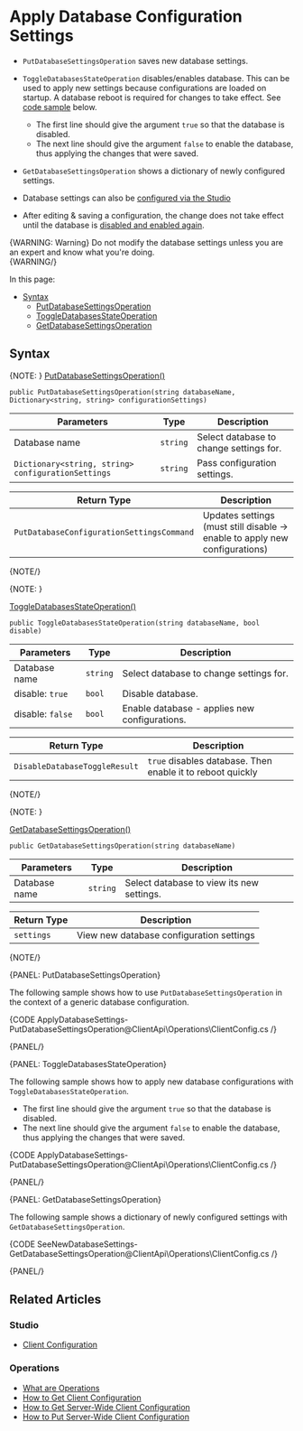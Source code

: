 # Apply Database Configuration Settings

* `PutDatabaseSettingsOperation` saves new database settings.
* `ToggleDatabasesStateOperation` disables/enables database. This can be used to apply new settings because configurations 
  are loaded on startup. A database reboot is required for changes to take effect. See [code sample](../../../../client-api/operations/maintenance/configuration/database-settings-operation#toggledatabasesstateoperation) below. 
  * The first line should give the argument `true` so that the database is disabled.  
  * The next line should give the argument `false` to enable the database, thus applying the changes that were saved.
* `GetDatabaseSettingsOperation` shows a dictionary of newly configured settings.

* Database settings can also be [configured via the Studio](../../../../studio/database/settings/database-settings#database-settings)

* After editing & saving a configuration, the change does not take effect 
  until the database is [disabled and enabled again](../../../../client-api/operations/maintenance/configuration/database-settings-operation#toggledatabasesstateoperation).  

{WARNING: Warning}
Do not modify the database settings unless you are an expert and know what you're doing.  
{WARNING/}

In this page:

* [Syntax](../../../../client-api/operations/maintenance/configuration/database-settings-operation#syntax)
  * [PutDatabaseSettingsOperation](../../../../client-api/operations/maintenance/configuration/database-settings-operation#putdatabasesettingsoperation)
  * [ToggleDatabasesStateOperation](../../../../client-api/operations/maintenance/configuration/database-settings-operation#toggledatabasesstateoperation)
  * [GetDatabaseSettingsOperation](../../../../client-api/operations/maintenance/configuration/database-settings-operation#getdatabasesettingsoperation)

## Syntax

{NOTE: }
[PutDatabaseSettingsOperation()](../../../../client-api/operations/maintenance/configuration/database-settings-operation#putdatabasesettingsoperation)  

`public PutDatabaseSettingsOperation(string databaseName, Dictionary<string, string> configurationSettings)`

| Parameters | Type | Description |
| -------- | ---- | -------------------|
| Database name | `string` | Select database to change settings for. |
| `Dictionary<string, string> configurationSettings` | `string` | Pass configuration settings. |

 | Return Type | Description |
 | ---- | -------------------|
 | `PutDatabaseConfigurationSettingsCommand` | Updates settings (must still disable -> enable to apply new configurations) |

 {NOTE/}

{NOTE: }

[ToggleDatabasesStateOperation()](../../../../client-api/operations/maintenance/configuration/database-settings-operation#toggledatabasesstateoperation)  

`public ToggleDatabasesStateOperation(string databaseName, bool disable)`  

 | Parameters | Type | Description |
| -------- | ---- | -------------------|
| Database name | `string` | Select database to change settings for. |
| disable: `true` | `bool` | Disable database. |
| disable: `false` | `bool` | Enable database - applies new configurations. |

 | Return Type | Description |
 | ---- | -------------------|
 | `DisableDatabaseToggleResult` | `true` disables database. Then enable it to reboot quickly |

{NOTE/}

{NOTE: }

[GetDatabaseSettingsOperation()](../../../../client-api/operations/maintenance/configuration/database-settings-operation#getdatabasesettingsoperation)  

`public GetDatabaseSettingsOperation(string databaseName)`

 | Parameters | Type | Description |
| -------- | ---- | -------------------|
| Database name | `string` | Select database to view its new settings. |

  | Return Type | Description |
 | ---- | -------------------|
 | `settings` | View new database configuration settings |

 {NOTE/}

{PANEL: PutDatabaseSettingsOperation}

The following sample shows how to use `PutDatabaseSettingsOperation` in the context of a generic database configuration.  

{CODE ApplyDatabaseSettings-PutDatabaseSettingsOperation@ClientApi\Operations\ClientConfig.cs /}

{PANEL/}

{PANEL: ToggleDatabasesStateOperation}

The following sample shows how to apply new database configurations with `ToggleDatabasesStateOperation`.  

  * The first line should give the argument `true` so that the database is disabled.  
  * The next line should give the argument `false` to enable the database, thus applying the changes that were saved.

{CODE ApplyDatabaseSettings-PutDatabaseSettingsOperation@ClientApi\Operations\ClientConfig.cs /}

{PANEL/}

{PANEL: GetDatabaseSettingsOperation}

The following sample shows a dictionary of newly configured settings with `GetDatabaseSettingsOperation`.

{CODE SeeNewDatabaseSettings-GetDatabaseSettingsOperation@ClientApi\Operations\ClientConfig.cs /}

{PANEL/}



## Related Articles

### Studio

- [Client Configuration](../../../../studio/server/client-configuration)

### Operations

- [What are Operations](../../../../client-api/operations/what-are-operations)
- [How to Get Client Configuration](../../../../client-api/operations/maintenance/configuration/get-client-configuration)
- [How to Get Server-Wide Client Configuration](../../../../client-api/operations/server-wide/configuration/get-serverwide-client-configuration)
- [How to Put Server-Wide Client Configuration](../../../../client-api/operations/server-wide/configuration/put-serverwide-client-configuration)
